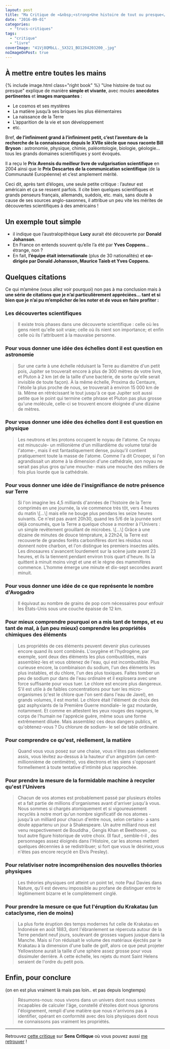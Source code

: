```yaml
---
layout: post
title: "Ma Critique de «&nbsp;<strong>Une histoire de tout ou presque</strong>&nbsp;» de <em>Bill Bryson</em>"
date: "2016-09-01"
categories: 
  - "trucs-critiques"
tags: 
  - "critique"
  - "livre"
coverImage: "41Vj8QMbLL._SX321_BO1204203200_.jpg"
noImageOnPost: true
---
```


## À mettre entre toutes les mains

{% include image.html class="right book" %}
"Une histoire de tout ou presque" explique de manière **simple et vivante**, avec moules **anecdotes pertinentes** et **images marquantes** :

- Le cosmos et ses mystères
- La matière jusqu’à ses briques les plus élémentaires
- La naissance de la Terre
- L’apparition de la vie et son développement
- etc.

Bref, **de l’infiniment grand à l’infiniment petit, c’est l’aventure de la recherche de la connaissance depuis le XVIIe siècle que nous raconte Bill Bryson** : astronomie, physique, chimie, paléontologie, biologie, géologie… tous les grands domaines scientifiques y sont évoqués.

Il a reçu le **Prix Avensis du meilleur livre de vulgarisation scientifique** en 2004 ainsi que le **Prix Descartes de la communication scientifique** (de la Communauté Européenne) et c’est amplement mérité.

Ceci dit, après tant d’éloges, une seule petite critique : l’auteur est américain et ça se ressent parfois. Il cite bien quelques scientifiques et grands penseurs français, allemands, suédois, etc. mais, sans doute à cause de ses sources anglo-saxonnes, il attribue un peu vite les mérites de découvertes scientifiques à des américains !

## Un exemple tout simple

- il indique que l’australopithèque **Lucy** aurait été découverte par **Donald Johanson**.
- En France on entends souvent qu’elle l’a été par **Yves Coppens**… étrange, non ?
- En fait, **l’équipe était internationale** (plus de 30 nationalités) et **co-dirigée par Donald Johansson, Maurice Taieb et Yves Coppens.**

## Quelques citations

Ce qui m’amène (vous allez voir pourquoi) non pas à ma conclusion mais à **une série de citations que je n’ai particulièrement appréciées… tant et si bien que je n’ai pu m’empêcher de les noter et de vous en faire profiter :**

### Les découvertes scientifiques

<blockquote class="citation">
	Il existe trois phases dans une découverte scientifique : celle où les gens nient qu'elle soit vraie; celle où ils nient son importance; et enfin celle où ils l'attribuent à la mauvaise personne.
</blockquote>

### Pour vous donner une idée des échelles dont il est question en astronomie

<blockquote class="citation">
	Sur une carte à une échelle réduisant la Terre au diamètre d'un petit pois, Jupiter se trouverait encore à plus de 300 mètres de votre livre, et Pluton à 2 km (et de la taille d'une bactérie, de sorte qu'elle serait invisible de toute façon). À la même échelle, Proxima du Centaure, l'étoile la plus proche de nous, se trouverait à environ 15 000 km de là. Même en rétrécissant le tout jusqu'à ce que Jupiter soit aussi petite que le point qui termine cette phrase et Pluton pas plus grosse qu'une molécule, celle-ci se trouvent encore éloignée d'une dizaine de mètres.
</blockquote>

### Pour vous donner une idée des échelles dont il est question en physique

<blockquote class="citation">
	Les neutrons et les protons occupent le noyau de l'atome. Ce noyau est minuscule- un millionième d'un milliardième du volume total de l'atome-, mais il est fantastiquement dense, puisqu'il contient pratiquement toute la masse de l'atome. Comme l'a dit Crooper, si l'on agrandissait un atome à la dimension d'une cathédrale, son noyau ne serait pas plus gros qu'une mouche- mais une mouche des milliers de fois plus lourde que la cathédrale.
</blockquote>

### Pour vous donner une idée de l'insignifiance de notre présence sur Terre

<blockquote class="citation">
	Si l'on imagine les 4,5 milliards d'années de l'histoire de la Terre comprimés en une journée, la vie commence très tôt, vers 4 heures du matin \[...\] mais elle ne bouge plus pendans les seize heures suivants. Ce n'est pas avant 20h30, quand les 5/6 de la journée sont déjà consumés, que la Terre a quelque chose a montrer à l'Univers : un simple revêtement grouillant de microbes. \[...\] Grâce à une dizaine de minutes de douce témprature, à 22h24, la Terre est recouverte de grandes forêts carbonifères dont les résidus nous donnent notre charbon, et l'on distingue les premiers insectes ailés. Les dinosaures s'avancent lourdement sur la scène juste avant 23 heures, et ils la tiennent pendant environ trois quart d'heure. Ils la quittent à minuit moins vingt et une et le règne des mammifères commence. L'homme émerge une minute et dix-sept secondes avant minuit.
</blockquote>

### Pour vous donner une idée de ce que représente le nombre d'Avogadro

<blockquote class="citation">
	Il équivaut au nombre de grains de pop corn nécessaires pour enfouir les États-Unis sous une couche épaisse de 12 km.
</blockquote>

### Pour mieux comprendre pourquoi on a mis tant de temps, et eu tant de mal, à (un peu mieux) comprendre les propriétés chimiques des éléments

<blockquote class="citation">
	Les propriétés de ces éléments peuvent devenir plus curieuses encore quand ils sont combinés. L'oxygène et l'hydrogène, par exemple, sont deux des éléments les plus combustibles, mais assemblez-les et vous obtenez de l'eau, qui est incombustible. Plus curieuse encore, la combinaison du sodium, l'un des éléments les plus instables, et du chlore, l'un des plus toxiques. Faites tomber un peu de sodium pur dans de l'eau ordinaire et il explosera avec une force suffisante pour vous tuer. Le chlore est encore plus dangereux. S'il est utile à de faibles concentrations pour tuer les micro-organismes (c'est le chlore que l'on sent dans l'eau de Javel), en grands volumes, il est mortel. Le chlore était l'élément de choix des gaz asphyxiants de la Première Guerre mondiale- le gaz moutarde, notamment. Et comme en attestent les yeux rouges des nageurs, le corps de l'humain ne l'apprécie guère, même sous une forme extrêmement diluée. Mais assemblez ces deux dangers publics, et qu'obtenez-vous ? Du chlorure de sodium- le sel de table ordinaire.
</blockquote>

### Pour comprendre ce qu'est, réellement, la matière

<blockquote class="citation">
	Quand vous vous posez sur une chaise, vous n'êtes pas réellement assis, vous lévitez au-dessus à la hauteur d'un angström (un cent-millionnième de centimètre), vos électrons et les siens s'opposant formellement à toute tentative d'intimité plus rapprochée.
</blockquote>

### Pour prendre la mesure de la formidable machine à recycler qu'est l'Univers

<blockquote class="citation">
	Chacun de vos atomes est probablement passé par plusieurs étoiles et a fait partie de millions d'organismes avant d'arriver jusqu'à vous. Nous sommes si chargés atomiquement et si vigoureusement recyclés à notre mort qu'un nombre significatif de nos atomes -jusqu'à un milliard pour chacun d'entre nous, selon certains- a sans doute appartenu un jour à Shakespeare. Un autre milliard nous est venu respectivement de Bouddha , Gengis Khan et Beethoven , ou tout autre figure historique de votre choix. (Il faut , semble-t-il , des personnages assez éloignés dans l'Histoire, car les atomes mettent quelques décennies à se redistribuer; si fort que vous le désiriez,vous n'êtes pas encore recyclé en Elvis Presley).
</blockquote>

### Pour relativiser notre incompréhension des nouvelles théories physiques

<blockquote class="citation">
	Les théories physiques ont atteint un point tel, note Paul Davies dans Nature, qu'il est devenu impossible au profane de distinguer entre le légitimement bizarre et le complètement cinglé.
</blockquote>

### Pour prendre la mesure ce que fut l'éruption du Krakatau (un cataclysme, rien de moins)

<blockquote class="citation">
	La plus forte éruption des temps modernes fut celle de Krakatau en Indonésie en août 1883, dont l'ébranlement se répercuta autour de la Terre pendant neuf jours, soulevant de grosses vagues jusque dans la Manche. Mais si l'on réduisait le volume des matériaux éjectés par le Krakatau à la dimension d'une balle de golf, alors ce que peut projeter Yellowstone aurait la taille d'une sphère assez grosse pour vous dissimuler derrière. À cette échelle, les rejets du mont Saint Helens seraient de l'ordre du petit pois.
</blockquote>

## Enfin, pour conclure

(on en est plus vraiment là mais pas loin.. et pas depuis longtemps)

<blockquote class="citation">
	Résumons-nous: nous vivons dans un univers dont nous sommes incapables de calculer l'âge, constellé d'étoiles dont nous ignorons l'éloignement, rempli d'une matière que nous n'arrivons pas à identifier, opérant en conformité avec des lois physiques dont nous ne connaissons pas vraiment les propriétés.
</blockquote>

* * *

Retrouvez [cette critique](http://www.senscritique.com/livre/Une_histoire_de_tout_ou_presque/critique/103555960) sur **Sens Critique** où vous pouvez aussi [me retrouver](http://www.senscritique.com/Arnaud_Malon) !
